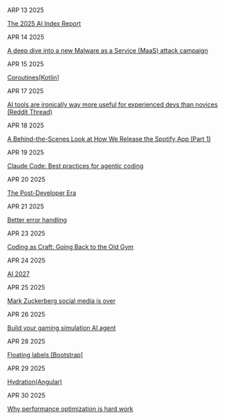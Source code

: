 ARP 13 2025

[The 2025 AI Index Report](https://hai.stanford.edu/ai-index/2025-ai-index-report)

APR 14 2025

[A deep dive into a new Malware as a Service (MaaS) attack campaign](https://sublime.security/blog/trox-stealer-a-deep-dive-into-a-new-malware-as-a-service-maas-attack-campaign/)

APR 15 2025

[Coroutines[Kotlin]](https://kotlinlang.org/docs/coroutines-overview.html)

APR 17 2025

[AI tools are ironically way more useful for experienced devs than novices (Reddit Thread)](https://www.reddit.com/r/ExperiencedDevs/comments/1jzpzkm/ai_tools_are_ironically_way_more_useful_for)

APR 18 2025

[A Behind-the-Scenes Look at How We Release the Spotify App (Part 1)](https://engineering.atspotify.com/2025/04/how-we-release-the-spotify-app-part-1/)

APR 19 2025

[Claude Code: Best practices for agentic coding](https://www.anthropic.com/engineering/claude-code-best-practices)

APR 20 2025

[The Post-Developer Era](https://www.joshwcomeau.com/blog/the-post-developer-era/)

APR 21 2025

[Better error handling](https://meowbark.dev/Better-error-handling)

APR 23 2025

[Coding as Craft: Going Back to the Old Gym](https://cekrem.github.io/posts/coding-as-craft-going-back-to-the-old-gym/)

APR 24 2025

[AI 2027](https://ai-2027.com/)

APR 25 2025

[Mark Zuckerberg social media is over](https://www.newyorker.com/culture/infinite-scroll/mark-zuckerberg-says-social-media-is-over)

APR 26 2025

[Build your gaming simulation AI agent](https://decodingml.substack.com/p/build-your-gaming-simulation-ai-agent)

APR 28 2025

[Floating labels [Bootstrap]](https://getbootstrap.com/docs/5.3/forms/floating-labels/)

APR 29 2025

[Hydration(Angular)](https://angular.dev/guide/hydration)

APR 30 2025

[Why performance optimization is hard work](https://purplesyringa.moe/blog/why-performance-optimization-is-hard-work/)